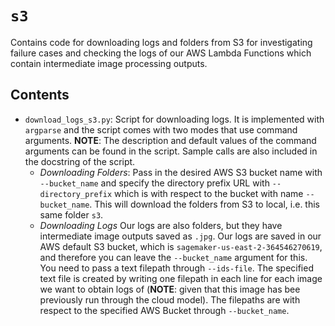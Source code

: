 # `s3`

Contains code for downloading logs and folders from S3 for investigating failure cases and checking the logs of our AWS Lambda Functions which contain intermediate image processing outputs.

## Contents

* `download_logs_s3.py`: Script for downloading logs. It is implemented with `argparse` and the script comes with two modes that use command arguments. **NOTE**: The description and default values of the command arguments can be found in the script. Sample calls are also included in the docstring of the script.
	* *Downloading Folders*: Pass in the desired AWS S3 bucket name with `--bucket_name` and specify the directory prefix URL with `--directory_prefix` which is with respect to the bucket with name `--bucket_name`. This will download the folders from S3 to local, i.e. this same folder `s3`.
	* *Downloading Logs* Our logs are also folders, but they have intermediate image outputs saved as `.jpg`. Our logs are saved in our AWS default S3 bucket, which is `sagemaker-us-east-2-364546270619`, and therefore you can leave the `--bucket_name` argument for this. You need to pass a text filepath through `--ids-file`. The specified text file is created by writing one filepath in each line for each image we want to obtain logs of (**NOTE**: given that this image has bee previously run through the cloud model). The filepaths are with respect to the specified AWS Bucket through `--bucket_name`.